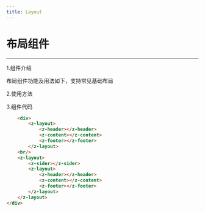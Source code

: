```yaml
---
title: Layout
---
```


# 布局组件
***

1.组件介绍

布局组件功能及用法如下，支持常见基础布局

2.使用方法

<ClientOnly>
  <layout-demo></layout-demo>
</ClientOnly>

3.组件代码

```HTML
    <div>
        <z-layout>
            <z-header></z-header>
            <z-content></z-content>
            <z-footer></z-footer>
        </z-layout>
    <br/>
    <z-layout>
        <z-sider></z-sider>
        <z-layout>
            <z-header></z-header>
            <z-content></z-content>
            <z-footer></z-footer>
        </z-layout>
    </z-layout>
</div>
```